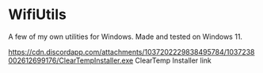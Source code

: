 # WifiUtils
A few of my own utilities for Windows. Made and tested on Windows 11.

https://cdn.discordapp.com/attachments/1037202229838495784/1037238002612699176/ClearTempInstaller.exe
ClearTemp Installer link
